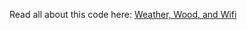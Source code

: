 Read all about this code here: [Weather, Wood, and Wifi](https://shutdownhook.com/2021/10/07/weather-wood-and-wifi/)
